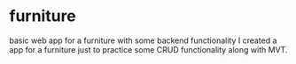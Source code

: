 # furniture
basic web app for a furniture with some backend functionality
I created a app for a furniture just to practice some CRUD functionality along with MVT. 
